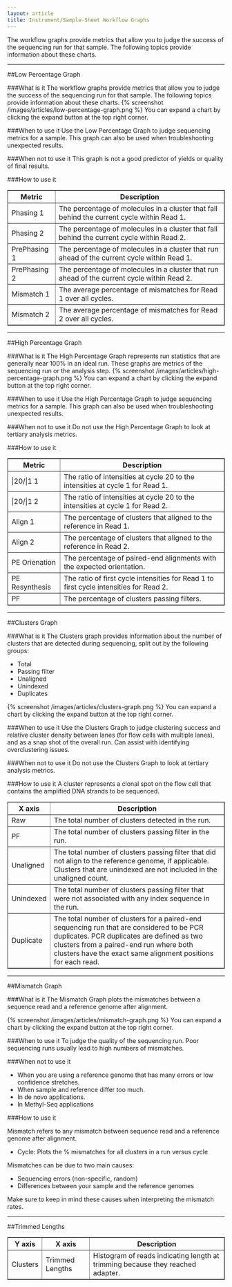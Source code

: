 ```yaml
---
layout: article
title: Instrument/Sample-Sheet Workflow Graphs
---
```


The workflow graphs provide metrics that allow you to judge the success of the sequencing run for that sample. The following topics provide information about these charts.

---
##Low Percentage Graph

###What is it
The workflow graphs provide metrics that allow you to judge the success of the sequencing run for that sample. The following topics provide information about these charts.
{% screenshot /images/articles/low-percentage-graph.png %}
You can expand a chart by clicking the expand button at the top right corner. 

###When to use it
Use the Low Percentage Graph to judge sequencing metrics for a sample. This graph can also be used when troubleshooting unexpected results.

###When not to use it
This graph is not a good predictor of yields or quality of final results.

###How to use it
<table border="1">
	<tr>
		<th>Metric</th>
		<th>Description</th>
	</tr>
	<tr>
		<td>Phasing 1</td>
		<td>The percentage of molecules in a cluster that fall behind the current cycle within Read 1.</td>
	</tr>
	<tr>
		<td>Phasing 2</td>
		<td>The percentage of molecules in a cluster that fall behind the current cycle within Read 2.</td>
	</tr>
	<tr>
		<td>PrePhasing 1</td>
		<td>The percentage of molecules in a cluster that run ahead of the current cycle within Read 1.</td>
	</tr>
	<tr>
		<td>PrePhasing 2</td>
		<td>The percentage of molecules in a cluster that run ahead of the current cycle within Read 2.</td>
	</tr>
	<tr>
		<td>Mismatch 1</td>
		<td>The average percentage of mismatches for Read 1 over all cycles.</td>
	</tr>
	<tr>
		<td>Mismatch 2</td>
		<td>The average percentage of mismatches for Read 2 over all cycles.</td>
	</tr>
</table>

---

##High Percentage Graph

###What is it
The High Percentage Graph represents run statistics that are generally near 100% in an ideal run. These graphs are metrics of the sequencing run or the analysis step.
{% screenshot /images/articles/high-percentage-graph.png %}
You can expand a chart by clicking the expand button at the top right corner. 

###When to use it
Use the High Percentage Graph to judge sequencing metrics for a sample. This graph can also be used when troubleshooting unexpected results.

###When not to use it
Do not use the High Percentage Graph to look at tertiary analysis metrics.

###How to use it
<table border="1">
	<tr>
		<th>Metric</th>
		<th>Description</th>
	</tr>
	<tr>
		<td>|20/|1 1</td>
		<td>The ratio of intensities at cycle 20 to the intensities at cycle 1 for Read 1.</td>
	</tr>
	<tr>
		<td>|20/|1 2</td>
		<td>The ratio of intensities at cycle 20 to the intensities at cycle 1 for Read 2.</td>
	</tr>
	<tr>
		<td>Align 1</td>
		<td>The percentage of clusters that aligned to the reference in Read 1.</td>
	</tr>
	<tr>
		<td>Align 2</td>
		<td>The percentage of clusters that aligned to the reference in Read 2.</td>
	</tr>
	<tr>
		<td>PE Orienation</td>
		<td>The percentage of paired-end alignments with the expected orientation.</td>
	</tr>
	<tr>
		<td>PE Resynthesis</td>
		<td>The ratio of first cycle intensities for Read 1 to first cycle intensities for Read 2.</td>
	</tr>
	<tr>
		<td>PF</td>
		<td>The percentage of clusters passing filters.</td>
	</tr>
</table>

---

##Clusters Graph

###What is it
The Clusters graph provides information about the number of clusters that are detected during sequencing, split out by the following groups:

- Total
- Passing filter
- Unaligned
- Unindexed
- Duplicates

{% screenshot /images/articles/clusters-graph.png %}
You can expand a chart by clicking the expand button at the top right corner.

###When to use it
Use the Clusters Graph to judge clustering success and relative cluster density between lanes (for flow cells with multiple lanes), and as a snap shot of the overall run. Can assist with identifying overclustering issues.

###When not to use it
Do not use the Clusters Graph to look at tertiary analysis metrics.

###How to use it
A cluster represents a clonal spot on the flow cell that contains the amplified DNA strands to be sequenced.

<table border="1">
	<tr>
		<th>X axis</th>
		<th>Description</th>
	</tr>
	<tr>
		<td>Raw</td>
		<td>The total number of clusters detected in the run.</td>
	</tr>
	<tr>
		<td>PF</td>
		<td>The total number of clusters passing filter in the run.</td>
	</tr>
	<tr>
		<td>Unaligned</td>
		<td>The total number of clusters passing filter that did not align to the reference genome, if applicable. Clusters that are unindexed are not included in the unaligned count.</td>
	</tr>
	<tr>
		<td>Unindexed</td>
		<td>The total number of clusters passing filter that were not associated with any index sequence in the run.</td>
	</tr>
	<tr>
		<td>Duplicate</td>
		<td>The total number of clusters for a paired-end sequencing run that are considered to be PCR duplicates. PCR duplicates are defined as two clusters from a paired-end run where both clusters have the exact same alignment positions for each read.</td>
	</tr>
</table>

---

##Mismatch Graph

###What is it
The Mismatch Graph plots the mismatches between a sequence read and a reference genome after alignment.

{% screenshot /images/articles/mismatch-graph.png %}
You can expand a chart by clicking the expand button at the top right corner.

###When to use it
To judge the quality of the sequencing run. Poor sequencing runs usually lead to high numbers of mismatches.

###When not to use it

- When you are using a reference genome that has many errors or low confidence stretches.
- When sample and reference differ too much.
- In de novo applications.
- In Methyl-Seq applications

###How to use it

Mismatch refers to any mismatch between sequence read and a reference genome after alignment.

- Cycle: Plots the % mismatches for all clusters in a run versus cycle

Mismatches can be due to two main causes:

-	Sequencing errors (non-specific, random)
-	Differences between your sample and the reference genomes

Make sure to keep in mind these causes when interpreting the mismatch rates.

---

##Trimmed Lengths

<table border="1">
	<tr>
		<th>Y axis</th>
		<th>X axis</th>
		<th>Description</th>
	</tr>
	<tr>
		<td>Clusters</td>
		<td>Trimmed Lengths</td>
		<td>Histogram of reads indicating length at trimming because they reached adapter.</td>
	</tr>
</table>



